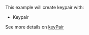 This example will create keypair with:
* Keypair


See more details on [keyPair](https://docs.outscale.com/en/userguide/About-Keypairs.html)
